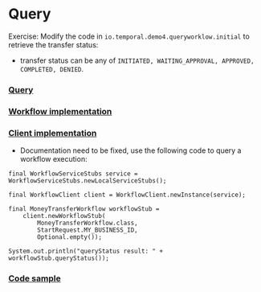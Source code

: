 # Query


Exercise: Modify the code in `io.temporal.demo4.queryworklow.initial` to retrieve the transfer status:
- transfer status can be any of `INITIATED, WAITING_APPROVAL, APPROVED, COMPLETED, DENIED`.

### [Query](https://docs.temporal.io/application-development/features?lang=java#queries)

### [Workflow implementation](https://docs.temporal.io/application-development/features?lang=java#handle-query)

### [Client implementation](https://docs.temporal.io/application-development/features?lang=java#send-query)

- Documentation need to be fixed, use the following code to query a workflow execution:

```
final WorkflowServiceStubs service = WorkflowServiceStubs.newLocalServiceStubs();

final WorkflowClient client = WorkflowClient.newInstance(service);

final MoneyTransferWorkflow workflowStub =
    client.newWorkflowStub(
        MoneyTransferWorkflow.class, 
        StartRequest.MY_BUSINESS_ID, 
        Optional.empty());

System.out.println("queryStatus result: " + workflowStub.queryStatus());
```

### [Code sample](https://github.com/temporalio/samples-java/blob/main/src/main/java/io/temporal/samples/hello/HelloQuery.java) 

